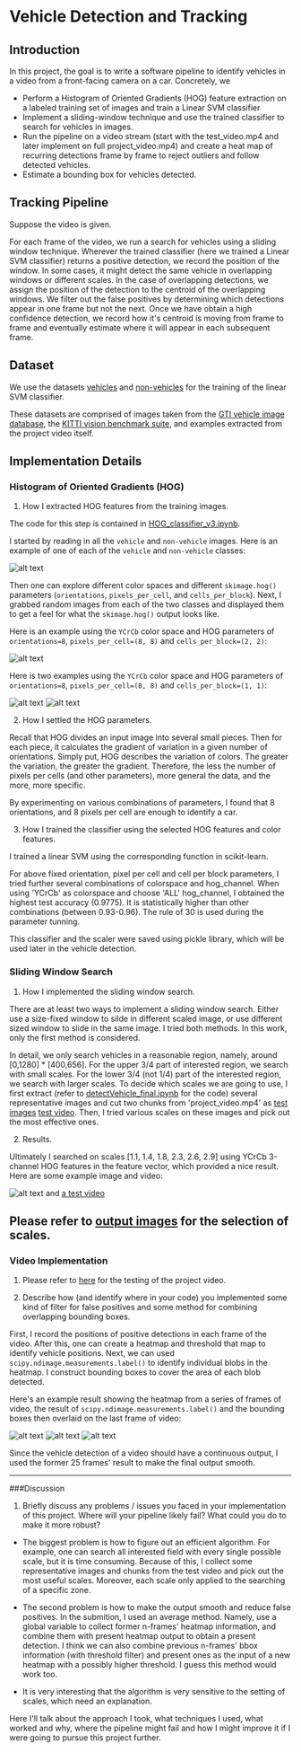 # Vehicle Detection and Tracking

## Introduction 

In this project, the goal is to write a software pipeline to identify vehicles in a video from a front-facing camera on a car. Concretely, we

* Perform a Histogram of Oriented Gradients (HOG) feature extraction on a labeled training set of images and train a Linear SVM classifier
* Implement a sliding-window technique and use the trained classifier to search for vehicles in images.
* Run the pipeline on a video stream (start with the test_video.mp4 and later implement on full project_video.mp4) and create a heat map of recurring detections frame by frame to reject outliers and follow detected vehicles.
* Estimate a bounding box for vehicles detected.

[//]: # (Image References)
[image1]: ./output_images/data_exploration.jpg
[image2]: ./output_images/hog_v1.jpg
[image3]: ./output_images/hog_v2.jpg
[image4]: ./output_images/hog_v3.jpg
[image5]: ./output_images/heatmap1.jpg
[image6]: ./output_images/heatmap5.jpg
[image7]: ./output_images/heatmap12.jpg
[image8]: ./output_images/pipeline1.jpg
[image9]: ./output_images/
[image10]: ./output_images/
[video1]: ./output_project_video.mp4
[video2]: ./output_test2.mp4

## Tracking Pipeline
Suppose the video is given. 

For each frame of the video, we run a search for vehicles using a sliding window technique. Wherever the trained classifier (here we trained a Linear SVM classifier) returns a positive detection, we record the position of the window. In some cases, it might detect the same vehicle in overlapping windows or different scales. In the case of overlapping detections, we assign the position of the detection to the centroid of the overlapping windows. We filter out the false positives by determining which detections appear in one frame but not the next. Once we have obtain a high confidence detection, we record how it's centroid is moving from frame to frame and eventually estimate where it will appear in each subsequent frame.

## Dataset
We use the datasets [vehicles](https://s3.amazonaws.com/udacity-sdc/Vehicle_Tracking/vehicles.zip) and [non-vehicles](https://s3.amazonaws.com/udacity-sdc/Vehicle_Tracking/non-vehicles.zip) for the training of the linear SVM classifier.

These datasets are comprised of images taken from the [GTI vehicle image database](http://www.gti.ssr.upm.es/data/Vehicle_database.html), the [KITTI vision benchmark suite](http://www.cvlibs.net/datasets/kitti/), and examples extracted from the project video itself.


## Implementation Details
### Histogram of Oriented Gradients (HOG)

1. How I extracted HOG features from the training images.

The code for this step is contained in [HOG_classifier_v3.ipynb](./HOG_classifier_v3.ipynb).  

I started by reading in all the `vehicle` and `non-vehicle` images.  Here is an example of one of each of the `vehicle` and `non-vehicle` classes:

![alt text][image1]

Then one can explore different color spaces and different `skimage.hog()` parameters (`orientations`, `pixels_per_cell`, and `cells_per_block`).  Next, I grabbed random images from each of the two classes and displayed them to get a feel for what the `skimage.hog()` output looks like.

Here is an example using the `YCrCb` color space and HOG parameters of `orientations=8`, `pixels_per_cell=(8, 8)` and `cells_per_block=(2, 2)`:


![alt text][image2]

Here is two examples using the `YCrCb` color space and HOG parameters of `orientations=8`, `pixels_per_cell=(8, 8)` and `cells_per_block=(1, 1)`:

![alt text][image3]
![alt text][image4]

2. How I settled the HOG parameters.

Recall that HOG divides an input image into several small pieces. Then for each piece, it calculates the gradient of variation in a given number of orientations. Simply put, HOG describes the variation of colors. The greater the variation, the greater the gradient. Therefore, the less the number of pixels per cells (and other parameters), more general the data, and the more, more specific. 

By experimenting on various combinations of parameters, I found that 8 orientations, and 8 pixels per cell are enough to identify a car. 

3. How I trained the classifier using the selected HOG features and color features.

I trained a linear SVM using the corresponding function in scikit-learn. 

For above fixed orientation, pixel per cell and cell per block parameters, I tried further several combinations of colorspace and hog_channel. When using 'YCrCb' as colorspace and choose 'ALL' hog_channel, I obtained the highest test accuracy (0.9775). It is statistically higher than other combinations (between 0.93-0.96). The rule of 30 is used during the parameter tunning.

This classifier and the scaler were saved using pickle library, which will be used later in the vehicle detection. 

### Sliding Window Search

1. How I implemented the sliding window search.

There are at least two ways to implement a sliding window search. Either use a size-fixed window to silde in different scaled image, or use different sized window to slide in the same image. I tried both methods. In this work, only the first method is considered. 

In detail, we only search vehicles in a reasonable region, namely, around [0,1280] * [400,656]. For the upper 3/4 part of interested region, we search with small scales. For the lower 3/4 (not 1/4) part of the interested region, we search with larger scales. To decide which scales we are going to use, I first extract (refer to [detectVehicle_final.ipynb](./detectVehicle_final.ipynb) for the code) several representative images and cut two chunks from 'project_video.mp4' as [test images](./test_images) [test video](./test2.mp4). Then, I tried various scales on these images and pick out the most effective ones. 

2. Results.

Ultimately I searched on scales [1.1, 1.4, 1.8, 2.3, 2.6, 2.9] using YCrCb 3-channel HOG features in the feature vector, which provided a nice result.  Here are some example image and video:

![alt text][image8]
and [a test video](./output_test2.mp4)

Please refer to [output images](./output_images) for the selection of scales.
---

### Video Implementation

1. Please refer to [here](./output_project_video.mp4) for the testing of the project video.

2. Describe how (and identify where in your code) you implemented some kind of filter for false positives and some method for combining overlapping bounding boxes.

First, I record the positions of positive detections in each frame of the video.  After this, one can create a heatmap and threshold that map to identify vehicle positions.  Next, we can used `scipy.ndimage.measurements.label()` to identify individual blobs in the heatmap. I construct bounding boxes to cover the area of each blob detected.  

Here's an example result showing the heatmap from a series of frames of video, the result of `scipy.ndimage.measurements.label()` and the bounding boxes then overlaid on the last frame of video:

![alt text][image5]
![alt text][image6]
![alt text][image7]

Since the vehicle detection of a video should have a continuous output, I used the former 25 frames' result to make the final output smooth. 

---

###Discussion

1. Briefly discuss any problems / issues you faced in your implementation of this project.  Where will your pipeline likely fail?  What could you do to make it more robust?

* The biggest problem is how to figure out an efficient algorithm. For example, one can search all interested field with every single possible scale, but it is time consuming. Because of this, I collect some representative images and chunks from the test video and pick out the most useful scales. Moreover, each scale only applied to the searching of a specific zone.

* The second problem is how to make the output smooth and reduce false positives. In the submition, I used an average method. Namely, use a global variable to collect former n-frames' heatmap information, and combine them with present heatmap output to obtain a present detection. I think we can also combine previous n-frames' bbox information (with threshold filter) and present ones as the input of a new heatmap with a possibly higher threshold. I guess this method would work too.

* It is very interesting that the algorithm is very sensitive to the setting of scales, which need an explanation.


Here I'll talk about the approach I took, what techniques I used, what worked and why, where the pipeline might fail and how I might improve it if I were going to pursue this project further.  
